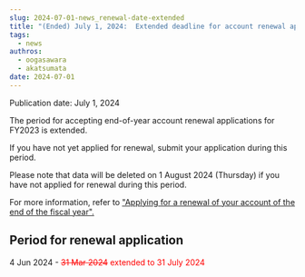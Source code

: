 ```yaml
---
slug: 2024-07-01-news_renewal-date-extended
title: "(Ended) July 1, 2024:  Extended deadline for account renewal application at the end of FY2023"
tags:
  - news
authros:
  - oogasawara
  - akatsumata
date: 2024-07-01
---
```


Publication date: July 1, 2024

The period for accepting end-of-year account renewal applications for FY2023 is extended.

If you have not yet applied for renewal, submit your application during this period.

Please note that data will be deleted on 1 August 2024 (Thursday) if you have not applied for renewal during this period.

For more information, refer to ["Applying for a renewal of your account of the end of the fiscal year".](/application/renewal/)


## Period for renewal application

4 Jun 2024 - <font color="red">~~31 Mar 2024~~ extended to 31 July 2024</font>
